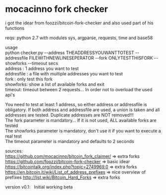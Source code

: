 # mocacinno fork checker  
i got the idear from foozzi/bitcoin-fork-checker and also used part of his functions  
  
reqs: python 2.7 with modules sys, argparse, requests, time and base58  
  
usage  
python checker.py --address THEADDRESSYOUWANTTOTEST --addressfile FILEWITHNEWLINESEPERATOR --fork ONLYTESTTHISFORK --showforks --timeout secs  
address : 1 address you want to test  
addresfile : a file with multiple addresses you want to test  
fork : only test this fork  
showforks: show a list of available forks and exit  
timeout: timeout between 2 requests... In order not to overload the used api's  
  
You need to test at least 1 address, so either address or addressfile is obligatory. If both address and addressfile are used, a union is taken and all addresses are tested. Duplicate addresses are NOT removed!!!  
The fork parameter is mandatory... If it is not used, ALL available forks are tested  
The showforks parameter is mandatory, don't use it if you want to execute a real test  
The timeout parameter is mandatory and defaults to 2 seconds  

  
  
  
  
  
sources:  
https://github.com/mocacinno/bitcoin_fork_claimer/ => extra forks  
https://github.com/foozzi/bitcoin-fork-checker => basic idear  
https://bitcointalk.org/index.php?topic=2749969.0 => extra forks  
https://en.bitcoin.it/wiki/List_of_address_prefixes => nice overview of prefixes
http://list.wiki/Bitcoin_Hard_Forks => extra forks
  
version v0.1:  
Initial working beta
